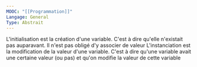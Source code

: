 ```yaml
---
MOOC: "[[Programmation]]"
Langage: General
Type: Abstrait
---
```

L'initialisation est la création d'une variable. C'est à dire qu'elle n'existait pas auparavant. Il n'est pas obligé d'y associer de valeur
L'instanciation est la modification de la valeur d'une variable. C'est à dire qu'une variable avait une certaine valeur (ou pas) et qu'on modifie la valeur de cette variable